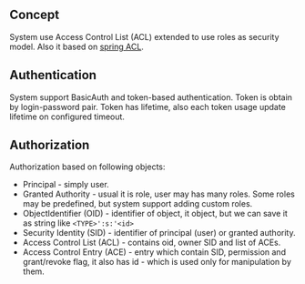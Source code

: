 ## Concept ##

System use Access Control List (ACL) extended to use roles as security model. Also it based on 
[spring ACL](http://docs.spring.io/spring-security/site/docs/current/reference/html/domain-acls.html).

## Authentication ##

System support BasicAuth and token-based authentication. Token is obtain by login-password pair. Token has 
lifetime, also each token usage update lifetime on configured timeout.

## Authorization ##

Authorization based on following objects:

* Principal - simply user. 
* Granted Authority - usual it is role, user may has many roles. Some roles may be predefined, but system support adding custom roles.
* ObjectIdentifier (OID) - identifier of object, it object, but we can save it as string like `<TYPE>':s:'<id>`
* Security Identity (SID) - identifier of principal (user) or granted authority.  
* Access Control List (ACL) - contains oid, owner SID and list of ACEs.
* Access Control Entry (ACE) - entry which contain SID, permission and grant/revoke flag, it also has id - which is 
used only for manipulation by them.

